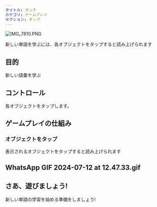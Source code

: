 ```yaml
---
タイトル: タッチ
カテゴリ: ゲームプレイ
セクション: タップ
---
```

![IMG_7810.PNG](https://help.Studycat.com/hc/article_attachments/34782105723161)

新しい単語を学ぶには、各オブジェクトをタップすると読み上げられます

## 目的

新しい語彙を学ぶ

## コントロール

各オブジェクトをタップします。

## ゲームプレイの仕組み

### オブジェクトをタップ

表示されるオブジェクトをタップすると読み上げられます

## WhatsApp GIF 2024-07-12 at 12.47.33.gif

## さあ、遊びましょう!

新しい単語の学習を始める準備をしましょう!